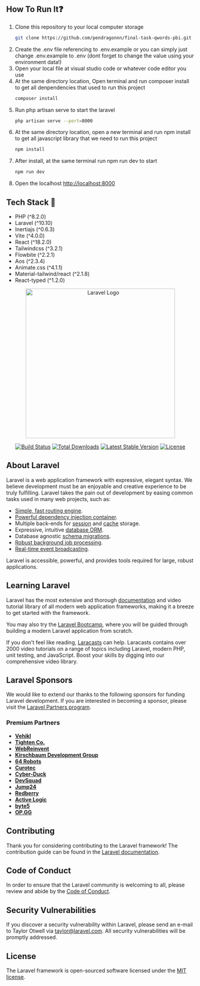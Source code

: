 ## How To Run It❓

<ol>
    <li>Clone this repository to your local computer storage</li>

```bash
git clone https://github.com/pendragonnn/final-task-qwords-pbi.git
```
   
<li>Create the .env file referencing to .env.example or you can simply just change .env.example to .env (dont forget to change the value using your environment data!)</li>
<li>Open your local file at visual studio code or whatever code editor you use </li>
<li>At the same directory location, Open terminal and run composer install to get all denpendencies that used to run this project</li>

```bash
composer install
```

<li>Run php artisan serve to start the laravel</li>

```bash
php artisan serve --port=8000
```

<li>At the same directory location, open a new terminal and run npm install to get all javascript library that we need to run this project</li>

```bash
npm install
```

<li>After install, at the same terminal run npm run dev to start</li>

```bash
npm run dev
```

<li>Open the localhost <a href='http://localhost:8000'>http://localhost:8000</a></li>
</ol>

## Tech Stack 📐
<ul>
    <li>PHP (^8.2.0)</li>
    <li>Laravel (^10.10)</li>
    <li>Inertiajs (^0.6.3)</li>
    <li>Vite (^4.0.0)</li>
    <li>React (^18.2.0)</li>
    <li>Tailwindcss (^3.2.1)</li>
    <li>Flowbite (^2.2.1)</li>
    <li>Aos (^2.3.4)</li>
    <li>Animate.css (^4.1.1)</li>
    <li>Material-tailwind/react (^2.1.8)</li>
    <li>React-typed (^1.2.0)</li>
</ul>


<p align="center"><a href="https://laravel.com" target="_blank"><img src="https://raw.githubusercontent.com/laravel/art/master/logo-lockup/5%20SVG/2%20CMYK/1%20Full%20Color/laravel-logolockup-cmyk-red.svg" width="400" alt="Laravel Logo"></a></p>

<p align="center">
<a href="https://github.com/laravel/framework/actions"><img src="https://github.com/laravel/framework/workflows/tests/badge.svg" alt="Build Status"></a>
<a href="https://packagist.org/packages/laravel/framework"><img src="https://img.shields.io/packagist/dt/laravel/framework" alt="Total Downloads"></a>
<a href="https://packagist.org/packages/laravel/framework"><img src="https://img.shields.io/packagist/v/laravel/framework" alt="Latest Stable Version"></a>
<a href="https://packagist.org/packages/laravel/framework"><img src="https://img.shields.io/packagist/l/laravel/framework" alt="License"></a>
</p>

## About Laravel

Laravel is a web application framework with expressive, elegant syntax. We believe development must be an enjoyable and creative experience to be truly fulfilling. Laravel takes the pain out of development by easing common tasks used in many web projects, such as:

- [Simple, fast routing engine](https://laravel.com/docs/routing).
- [Powerful dependency injection container](https://laravel.com/docs/container).
- Multiple back-ends for [session](https://laravel.com/docs/session) and [cache](https://laravel.com/docs/cache) storage.
- Expressive, intuitive [database ORM](https://laravel.com/docs/eloquent).
- Database agnostic [schema migrations](https://laravel.com/docs/migrations).
- [Robust background job processing](https://laravel.com/docs/queues).
- [Real-time event broadcasting](https://laravel.com/docs/broadcasting).

Laravel is accessible, powerful, and provides tools required for large, robust applications.

## Learning Laravel

Laravel has the most extensive and thorough [documentation](https://laravel.com/docs) and video tutorial library of all modern web application frameworks, making it a breeze to get started with the framework.

You may also try the [Laravel Bootcamp](https://bootcamp.laravel.com), where you will be guided through building a modern Laravel application from scratch.

If you don't feel like reading, [Laracasts](https://laracasts.com) can help. Laracasts contains over 2000 video tutorials on a range of topics including Laravel, modern PHP, unit testing, and JavaScript. Boost your skills by digging into our comprehensive video library.

## Laravel Sponsors

We would like to extend our thanks to the following sponsors for funding Laravel development. If you are interested in becoming a sponsor, please visit the [Laravel Partners program](https://partners.laravel.com).

### Premium Partners

- **[Vehikl](https://vehikl.com/)**
- **[Tighten Co.](https://tighten.co)**
- **[WebReinvent](https://webreinvent.com/)**
- **[Kirschbaum Development Group](https://kirschbaumdevelopment.com)**
- **[64 Robots](https://64robots.com)**
- **[Curotec](https://www.curotec.com/services/technologies/laravel/)**
- **[Cyber-Duck](https://cyber-duck.co.uk)**
- **[DevSquad](https://devsquad.com/hire-laravel-developers)**
- **[Jump24](https://jump24.co.uk)**
- **[Redberry](https://redberry.international/laravel/)**
- **[Active Logic](https://activelogic.com)**
- **[byte5](https://byte5.de)**
- **[OP.GG](https://op.gg)**

## Contributing

Thank you for considering contributing to the Laravel framework! The contribution guide can be found in the [Laravel documentation](https://laravel.com/docs/contributions).

## Code of Conduct

In order to ensure that the Laravel community is welcoming to all, please review and abide by the [Code of Conduct](https://laravel.com/docs/contributions#code-of-conduct).

## Security Vulnerabilities

If you discover a security vulnerability within Laravel, please send an e-mail to Taylor Otwell via [taylor@laravel.com](mailto:taylor@laravel.com). All security vulnerabilities will be promptly addressed.

## License

The Laravel framework is open-sourced software licensed under the [MIT license](https://opensource.org/licenses/MIT).
